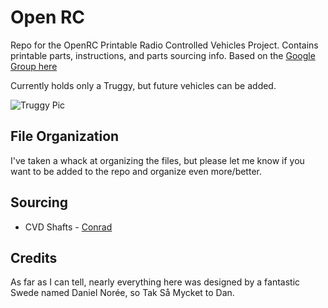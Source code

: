 # Open RC

Repo for the OpenRC Printable Radio Controlled Vehicles Project. Contains printable parts, instructions, and parts sourcing info. Based on the [Google Group here](https://plus.google.com/communities/112745535856143176146)

Currently holds only a Truggy, but future vehicles can be added.

![Truggy Pic](http://github.com/bryancostanich/OpenRC/blob/master/Truggy/Renderings/OpenRC%20Truggy%201_small.jpg?raw=true)

## File Organization
I've taken a whack at organizing the files, but please let me know if you want to be added to the repo and organize even more/better.


## Sourcing

 * CVD Shafts - [Conrad](http://www.conrad.com/ce/en/product/231121/)

## Credits
As far as I can tell, nearly everything here was designed by a fantastic Swede named Daniel Norée, so Tak Så Mycket to Dan.